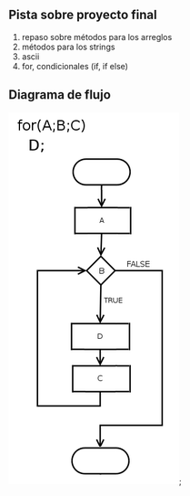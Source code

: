 ## Pista sobre proyecto final
1. repaso sobre métodos para los arreglos
2. métodos para los strings
3. ascii
4. for, condicionales (if, if else)
## Diagrama de flujo
![Prueba de diagrama](loop-diagram.png);
